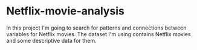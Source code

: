 # Netflix-movie-analysis
In this project I'm going to search for patterns and connections between variables for Netflix movies. The dataset I'm using contains Netflix movies and some descriptive data for them. 
